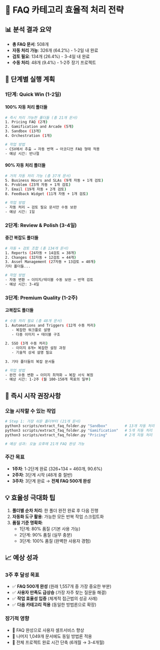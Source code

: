 # 🎯 FAQ 카테고리 효율적 처리 전략

## 📊 분석 결과 요약
- **총 FAQ 문서**: 508개
- **자동 처리 가능**: 326개 (64.2%) - 1-2일 내 완료
- **검토 필요**: 134개 (26.4%) - 3-4일 내 완료  
- **수동 처리**: 48개 (9.4%) - 1-2주 장기 프로젝트

## 🚀 단계별 실행 계획

### **1단계: Quick Win (1-2일)**
#### 100% 자동 처리 폴더들
```bash
# 즉시 처리 가능한 폴더들 (총 21개 문서)
1. Pricing FAQ (2개)
2. Gamification and Arcade (5개)  
3. Sandbox (13개)
4. Orchestration (1개)

# 작업 방법
- CSV에서 추출 → 자동 번역 → 아코디언 FAQ 형태 적용
- 예상 시간: 반나절
```

#### 90% 자동 처리 폴더들  
```bash
# 거의 자동 처리 가능 (총 37개 문서)
5. Business Hours and SLAs (9개 자동 + 1개 검토)
6. Problem (23개 자동 + 1개 검토)
7. Email (19개 자동 + 2개 검토)  
8. Feedback Widget (11개 자동 + 1개 검토)

# 작업 방법
- 자동 처리 → 검토 필요 문서만 수동 보완
- 예상 시간: 1일
```

### **2단계: Review & Polish (3-4일)**
#### 중간 복잡도 폴더들
```bash
# 자동 + 검토 조합 (총 134개 문서)
1. Reports (24자동 + 14검토 = 38개)
2. Changes (32자동 + 12검토 = 44개)
3. Asset Management (27자동 + 13검토 = 40개)
기타 폴더들...

# 작업 방법  
- 자동 변환 → 이미지/테이블 수동 보완 → 번역 검토
- 예상 시간: 3-4일
```

### **3단계: Premium Quality (1-2주)**
#### 고복잡도 폴더들
```bash
# 수동 처리 필요 (총 48개 문서)
1. Automations and Triggers (12개 수동 처리)
   - 복잡한 워크플로 설명
   - 다중 이미지 + 테이블 구조
   
2. SSO (3개 수동 처리)  
   - 이미지 8개+ 복잡한 설정 과정
   - 기술적 상세 설명 필요
   
3. 기타 폴더들의 복잡 문서들

# 작업 방법
- 완전 수동 변환 → 이미지 최적화 → 복잡 서식 복원
- 예상 시간: 1-2주 (월 100-150개 목표의 일부)
```

## 🎯 즉시 시작 권장사항

### **오늘 시작할 수 있는 작업**
```bash
# Step 1: 가장 쉬운 폴더부터 (21개 문서)
python3 scripts/extract_faq_folder.py "Sandbox"        # 13개 자동 처리
python3 scripts/extract_faq_folder.py "Gamification"   # 5개 자동 처리  
python3 scripts/extract_faq_folder.py "Pricing"        # 2개 자동 처리

# 예상 성과: 오늘 오후에 21개 FAQ 완성 가능
```

### **주간 목표**
- **1주차**: 1-2단계 완료 (326+134 = 460개, 90.6%)
- **2주차**: 3단계 시작 (48개 중 절반)
- **3주차**: 3단계 완료 → **전체 FAQ 500개 완성**

## 💡 효율성 극대화 팁

1. **폴더별 순차 처리**: 한 폴더 완전 완료 후 다음 진행
2. **자동화 도구 활용**: 가능한 모든 반복 작업 스크립트화
3. **품질 기준 명확화**: 
   - 1단계: 80% 품질 (기본 사용 가능)
   - 2단계: 90% 품질 (실무 충분) 
   - 3단계: 100% 품질 (완벽한 사용자 경험)

## 📈 예상 성과

### **3주 후 달성 목표**
- ✅ **FAQ 500개 완성** (원래 1,557개 중 가장 중요한 부분)
- ✅ **사용자 만족도 급상승** (가장 자주 찾는 질문들 해결)
- ✅ **작업 효율성 입증** (체계적 접근법의 성공 사례)
- ✅ **다음 카테고리 적용** (동일한 방법론으로 확장)

### **장기적 영향**
- 🎯 FAQ 완성으로 사용자 셀프서비스 향상
- 🎯 나머지 1,049개 문서에도 동일 방법론 적용 
- 🎯 전체 프로젝트 완료 시간 단축 (6개월 → 3-4개월)
